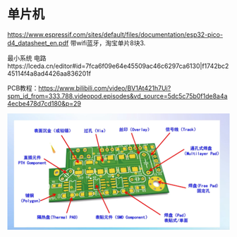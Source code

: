 # 单片机

https://www.espressif.com/sites/default/files/documentation/esp32-pico-d4_datasheet_en.pdf 带wifi蓝牙，淘宝单片8块3.

最小系统 电路https://lceda.cn/editor#id=7fca6f09e64e45509ac46c6297ca6130|f1742bc245114f4a8ad4426aa836201f


PCB教程：https://www.bilibili.com/video/BV1At421h7Ui?spm_id_from=333.788.videopod.episodes&vd_source=5dc5c75b0f1de8a4a4ecbe478d7cd180&p=29


![](assets/Pasted%20image%2020250430184704.png)